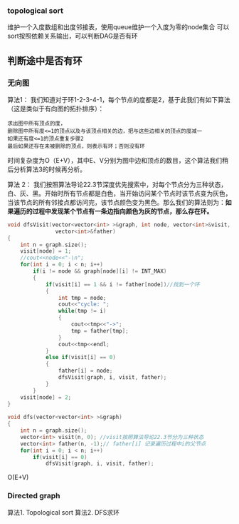 ### topological sort

维护一个入度数组和出度邻接表，使用queue维护一个入度为零的node集合
可以sort按照依赖关系输出，可以判断DAG是否有环

## 判断途中是否有环
### 无向图

算法1：
我们知道对于环1-2-3-4-1，每个节点的度都是2，基于此我们有如下算法（这是类似于有向图的拓扑排序）：

    求出图中所有顶点的度，
    删除图中所有度<=1的顶点以及与该顶点相关的边，把与这些边相关的顶点的度减一
    如果还有度<=1的顶点重复步骤2
    最后如果还存在未被删除的顶点，则表示有环；否则没有环

时间复杂度为O（E+V），其中E、V分别为图中边和顶点的数目，这个算法我们稍后分析算法3的时候再分析。


算法 2：
我们按照算法导论22.3节深度优先搜索中，对每个节点分为三种状态，白、灰、黑。开始时所有节点都是白色，当开始访问某个节点时该节点变为灰色，当该节点的所有邻接点都访问完，该节点颜色变为黑色。那么我们的算法则为：**如果遍历的过程中发现某个节点有一条边指向颜色为灰的节点，那么存在环。**

```C++
void dfsVisit(vector<vector<int> >&graph, int node, vector<int>&visit,
               vector<int>&father)
{
    int n = graph.size();
    visit[node] = 1;
    //cout<<node<<"-\n";
    for(int i = 0; i < n; i++)
        if(i != node && graph[node][i] != INT_MAX)
        {
            if(visit[i] == 1 && i != father[node])//找到一个环
            {
                int tmp = node;
                cout<<"cycle: ";
                while(tmp != i)
                {
                    cout<<tmp<<"->";
                    tmp = father[tmp];
                }
                cout<<tmp<<endl;
            }
            else if(visit[i] == 0)
            {
                father[i] = node;
                dfsVisit(graph, i, visit, father);
            }
        }
    visit[node] = 2;
}
 
void dfs(vector<vector<int> >&graph)
{
    int n = graph.size();
    vector<int> visit(n, 0); //visit按照算法导论22.3节分为三种状态
    vector<int> father(n, -1);// father[i] 记录遍历过程中i的父节点
    for(int i = 0; i < n; i++)
        if(visit[i] == 0)
            dfsVisit(graph, i, visit, father);
```
O(E+V)

### Directed graph

算法1. Topological sort
算法2. DFS求环